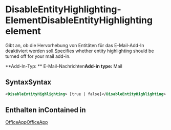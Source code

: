 # <a name="disableentityhighlighting-element"></a><span data-ttu-id="9dbf5-101">DisableEntityHighlighting-Element</span><span class="sxs-lookup"><span data-stu-id="9dbf5-101">DisableEntityHighlighting element</span></span>

<span data-ttu-id="9dbf5-102">Gibt an, ob die Hervorhebung von Entitäten für das E-Mail-Add-In deaktiviert werden soll.</span><span class="sxs-lookup"><span data-stu-id="9dbf5-102">Specifies whether entity highlighting should be turned off for your mail add-in.</span></span>

<span data-ttu-id="9dbf5-103">\*\*Add-In-Typ: \*\* E-Mail-Nachrichten</span><span class="sxs-lookup"><span data-stu-id="9dbf5-103">**Add-in type:** Mail</span></span>

## <a name="syntax"></a><span data-ttu-id="9dbf5-104">Syntax</span><span class="sxs-lookup"><span data-stu-id="9dbf5-104">Syntax</span></span>

```XML
<DisableEntityHighlighting> [true | false]</DisableEntityHighlighting>
```

## <a name="contained-in"></a><span data-ttu-id="9dbf5-105">Enthalten in</span><span class="sxs-lookup"><span data-stu-id="9dbf5-105">Contained in</span></span>

[<span data-ttu-id="9dbf5-106">OfficeApp</span><span class="sxs-lookup"><span data-stu-id="9dbf5-106">OfficeApp</span></span>](officeapp.md)

